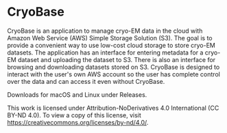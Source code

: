 # CryoBase

CryoBase is an application to manage cryo-EM data in the cloud with Amazon Web Service (AWS) Simple Storage Solution (S3). The goal is to provide a convenient way to use low-cost cloud storage to store cryo-EM datasets. The application has an interface for entering metadata for a cryo-EM dataset and uploading the dataset to S3. There is also an interface for browsing and downloading datasets stored on S3. CryoBase is designed to interact with the user's own AWS account so the user has complete control over the data and can access it even without CryoBase.

Downloads for macOS and Linux under Releases.

This work is licensed under Attribution-NoDerivatives 4.0 International (CC BY-ND 4.0). To view a copy of this license, visit https://creativecommons.org/licenses/by-nd/4.0/.
